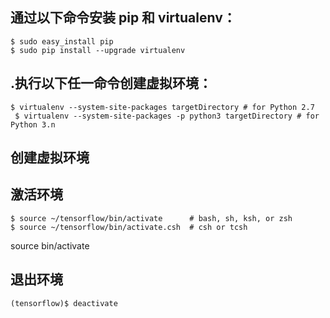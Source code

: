 

## 通过以下命令安装 pip 和 virtualenv：
```
$ sudo easy_install pip
$ sudo pip install --upgrade virtualenv
```

## .执行以下任一命令创建虚拟环境：
```
$ virtualenv --system-site-packages targetDirectory # for Python 2.7
 $ virtualenv --system-site-packages -p python3 targetDirectory # for Python 3.n
```





## 创建虚拟环境







## 激活环境

```shell
$ source ~/tensorflow/bin/activate      # bash, sh, ksh, or zsh
$ source ~/tensorflow/bin/activate.csh  # csh or tcsh 
```

source bin/activate

## 退出环境

```shell
(tensorflow)$ deactivate
```




